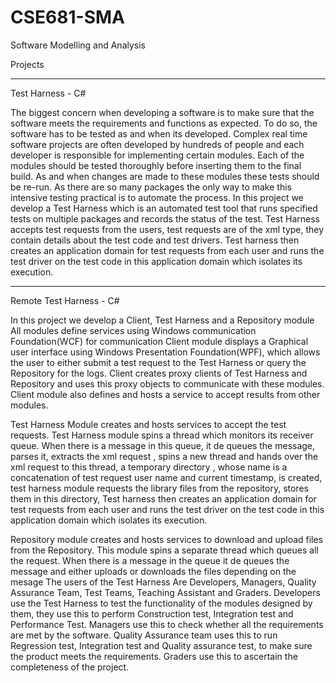 # CSE681-SMA
Software Modelling and Analysis

Projects
***************************************************************************************************************************************************************************************************************
Test Harness - C#

The biggest concern when developing a software is to make sure that the software meets the requirements and functions as expected. To do so, the software has to be tested as and when its developed. Complex real time software projects are often developed by hundreds of people and each developer is responsible for implementing certain modules. Each of the modules should be tested thoroughly before inserting them to the final build. As and when changes are made to these modules these tests should be re-run. As there are so many packages the only way to make this intensive testing practical is to automate the process.
In this project we develop a Test Harness which is an automated test tool that runs specified tests on multiple packages and records the status of the test. Test Harness accepts test requests from the users, test requests are of the xml type, they contain details about the test code and test drivers. Test harness then creates an application domain for test requests from each user and runs the test driver on the test code in this application domain which isolates its execution.


***************************************************************************************************************************************************************************************************************

Remote Test Harness - C#

In this project we develop a Client, Test Harness and a Repository module
All modules define services using Windows communication Foundation(WCF) for communication
Client module displays a Graphical user interface using Windows Presentation Foundation(WPF), which allows the user to either submit a test request to the Test Harness or query the Repository for the logs. Client creates proxy clients of Test Harness and Repository and uses this proxy objects to communicate with these modules. Client module also defines and hosts a service to accept results from other modules.

Test Harness Module creates and hosts services to accept the test requests. Test Harness module spins a thread which monitors its receiver queue. When there is a message in this queue, it de queues the message, parses it, extracts the xml request , spins a new thread and hands over the xml request to this thread, a temporary directory , whose name is a concatenation of test request user name and current timestamp, is created, test harness module requests the library files from the repository, stores them in this directory, Test harness then creates an application domain for test requests from each user and runs the test driver on the test code in this application domain which isolates its execution.

Repository module creates and hosts services to download and upload files from the Repository. This module spins a separate thread which queues all the request. When there is a message in the queue it de queues the message and either uploads or downloads the files depending on the mesage
The users of the Test Harness Are Developers, Managers, Quality Assurance Team, Test Teams, Teaching Assistant and Graders. Developers use the Test Harness to test the functionality of the modules designed by them, they use this to perform Construction test, Integration test and Performance Test. Managers use this to check whether all the requirements are met by the
software. Quality Assurance team uses this to run Regression test, Integration test and Quality assurance test, to make sure the product meets the requirements. Graders use this to ascertain the completeness of the project.
